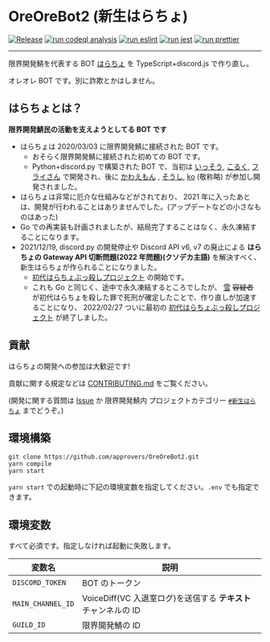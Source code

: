 # OreOreBot2 (新生はらちょ)

[![Release](https://github.com/approvers/OreOreBot2/actions/workflows/release.yml/badge.svg)](https://github.com/approvers/OreOreBot2/actions/workflows/release.yml)
[![run codeql analysis](https://github.com/approvers/OreOreBot2/actions/workflows/codeql-analysis.yml/badge.svg)](https://github.com/approvers/OreOreBot2/actions/workflows/codeql-analysis.yml)
[![run eslint](https://github.com/approvers/OreOreBot2/actions/workflows/eslint.yml/badge.svg)](https://github.com/approvers/OreOreBot2/actions/workflows/eslint.yml)
[![run jest](https://github.com/approvers/OreOreBot2/actions/workflows/test.yml/badge.svg)](https://github.com/approvers/OreOreBot2/actions/workflows/test.yml)
[![run prettier](https://github.com/approvers/OreOreBot2/actions/workflows/prettier.yml/badge.svg)](https://github.com/approvers/OreOreBot2/actions/workflows/prettier.yml)

---

限界開発鯖を代表する BOT [はらちょ](https://github.com/approvers/OreOreBot) を TypeScript+discord.js で作り直し。

オレオレ BOT です。別に詐欺とかはしません。

## はらちょとは？

**限界開発鯖民の活動を支えようとしてる BOT です**

- はらちょは 2020/03/03 に限界開発鯖に接続された BOT です。
  - おそらく限界開発鯖に接続された初めての BOT です。
  - Python+discord.py で構築された BOT で、当初は [いっそう](https://github.com/isso0424), [こるく](https://github.com/Colk-tech), [フライさん](https://github.com/loxygenK) で開発され、後に [かわえもん](https://github.com/kawaemon) , [そうし](https://github.com/soshiharami), [ko](https://github.com/ko50) (敬称略) が参加し開発されました。
- はらちょは非常に厄介な仕組みなどがされており、 2021 年に入ったあとは、開発が行われることはありませんでした。(アップデートなどの小さなものはあった)
- Go での再実装も計画されましたが、結局完了することはなく、永久凍結することになります。
- 2021/12/19, discord.py の開発停止や Discord API v6, v7 の廃止による **はらちょの Gateway API 切断問題(2022 年問題)(クソデカ主語)** を解決すべく、新生はらちょが作られることになりました。
  - [初代はらちょぶっ殺しプロジェクト](https://github.com/approvers/OreOreBot2/milestone/1) の開始です。
  - これも Go と同じく、途中で永久凍結するところでしたが、 [雪](https://github.com/YukiYuigishi) ~~容疑者~~ が初代はらちょを殺した罪で死刑が確定したことで、作り直しが加速することになり、 2022/02/27 ついに最初の [初代はらちょぶっ殺しプロジェクト](https://github.com/approvers/OreOreBot2/milestone/1) が終了しました。

## 貢献

はらちょの開発への参加は大歓迎です!

貢献に関する規定などは [CONTRIBUTING.md](./CONTRIBUTING.md) をご覧ください。

(開発に関する質問は [Issue](https://github.com/approvers/OreOreBot2/issues) か 限界開発鯖内 プロジェクトカテゴリー [`#新生はらちょ`](https://discordapp.com/channels/683939861539192860/947208529561927710) までどうぞ。)

## 環境構築

```shell
git clone https://github.com/approvers/OreOreBot2.git
yarn compile
yarn start
```

`yarn start` での起動時に下記の環境変数を指定してください。`.env` でも指定できます。

## 環境変数

すべて必須です。指定しなければ起動に失敗します。

| 変数名            | 説明                                                            |
| ----------------- | --------------------------------------------------------------- |
| `DISCORD_TOKEN`   | BOT のトークン                                                  |
| `MAIN_CHANNEL_ID` | VoiceDiff(VC 入退室ログ)を送信する **テキスト** チャンネルの ID |
| `GUILD_ID`        | 限界開発鯖の ID                                                 |
